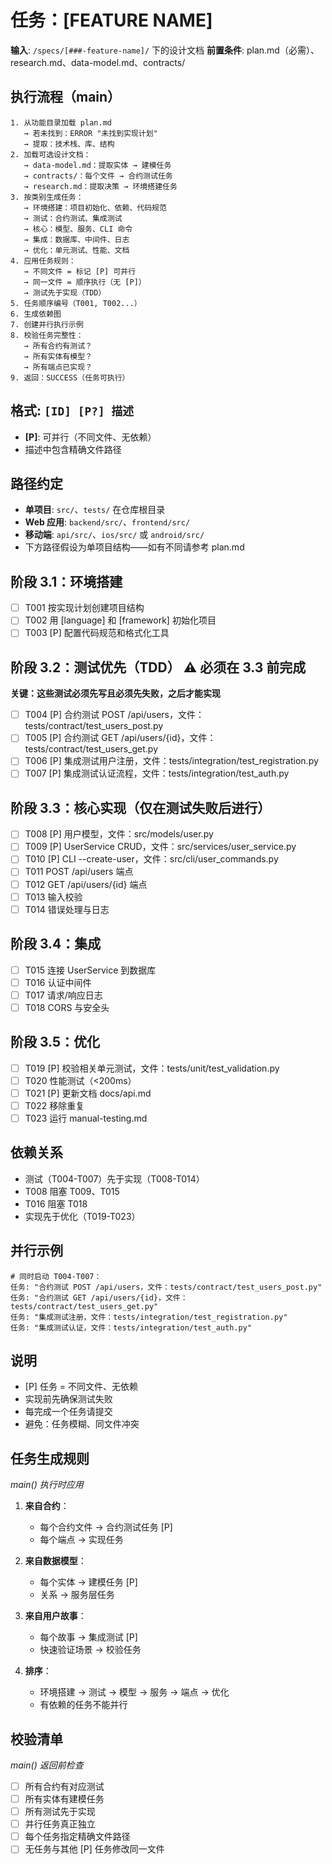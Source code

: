 # 任务：[FEATURE NAME]

**输入**: `/specs/[###-feature-name]/` 下的设计文档
**前置条件**: plan.md（必需）、research.md、data-model.md、contracts/

## 执行流程（main）
```
1. 从功能目录加载 plan.md
   → 若未找到：ERROR "未找到实现计划"
   → 提取：技术栈、库、结构
2. 加载可选设计文档：
   → data-model.md：提取实体 → 建模任务
   → contracts/：每个文件 → 合约测试任务
   → research.md：提取决策 → 环境搭建任务
3. 按类别生成任务：
   → 环境搭建：项目初始化、依赖、代码规范
   → 测试：合约测试、集成测试
   → 核心：模型、服务、CLI 命令
   → 集成：数据库、中间件、日志
   → 优化：单元测试、性能、文档
4. 应用任务规则：
   → 不同文件 = 标记 [P] 可并行
   → 同一文件 = 顺序执行（无 [P]）
   → 测试先于实现（TDD）
5. 任务顺序编号（T001, T002...）
6. 生成依赖图
7. 创建并行执行示例
8. 校验任务完整性：
   → 所有合约有测试？
   → 所有实体有模型？
   → 所有端点已实现？
9. 返回：SUCCESS（任务可执行）
```

## 格式: `[ID] [P?] 描述`
- **[P]**: 可并行（不同文件、无依赖）
- 描述中包含精确文件路径

## 路径约定
- **单项目**: `src/`、`tests/` 在仓库根目录
- **Web 应用**: `backend/src/`、`frontend/src/`
- **移动端**: `api/src/`、`ios/src/` 或 `android/src/`
- 下方路径假设为单项目结构——如有不同请参考 plan.md

## 阶段 3.1：环境搭建
- [ ] T001 按实现计划创建项目结构
- [ ] T002 用 [language] 和 [framework] 初始化项目
- [ ] T003 [P] 配置代码规范和格式化工具

## 阶段 3.2：测试优先（TDD） ⚠️ 必须在 3.3 前完成
**关键：这些测试必须先写且必须先失败，之后才能实现**
- [ ] T004 [P] 合约测试 POST /api/users，文件：tests/contract/test_users_post.py
- [ ] T005 [P] 合约测试 GET /api/users/{id}，文件：tests/contract/test_users_get.py
- [ ] T006 [P] 集成测试用户注册，文件：tests/integration/test_registration.py
- [ ] T007 [P] 集成测试认证流程，文件：tests/integration/test_auth.py

## 阶段 3.3：核心实现（仅在测试失败后进行）
- [ ] T008 [P] 用户模型，文件：src/models/user.py
- [ ] T009 [P] UserService CRUD，文件：src/services/user_service.py
- [ ] T010 [P] CLI --create-user，文件：src/cli/user_commands.py
- [ ] T011 POST /api/users 端点
- [ ] T012 GET /api/users/{id} 端点
- [ ] T013 输入校验
- [ ] T014 错误处理与日志

## 阶段 3.4：集成
- [ ] T015 连接 UserService 到数据库
- [ ] T016 认证中间件
- [ ] T017 请求/响应日志
- [ ] T018 CORS 与安全头

## 阶段 3.5：优化
- [ ] T019 [P] 校验相关单元测试，文件：tests/unit/test_validation.py
- [ ] T020 性能测试（<200ms）
- [ ] T021 [P] 更新文档 docs/api.md
- [ ] T022 移除重复
- [ ] T023 运行 manual-testing.md

## 依赖关系
- 测试（T004-T007）先于实现（T008-T014）
- T008 阻塞 T009、T015
- T016 阻塞 T018
- 实现先于优化（T019-T023）

## 并行示例
```
# 同时启动 T004-T007：
任务: "合约测试 POST /api/users，文件：tests/contract/test_users_post.py"
任务: "合约测试 GET /api/users/{id}，文件：tests/contract/test_users_get.py"
任务: "集成测试注册，文件：tests/integration/test_registration.py"
任务: "集成测试认证，文件：tests/integration/test_auth.py"
```

## 说明
- [P] 任务 = 不同文件、无依赖
- 实现前先确保测试失败
- 每完成一个任务请提交
- 避免：任务模糊、同文件冲突

## 任务生成规则
*main() 执行时应用*

1. **来自合约**：
   - 每个合约文件 → 合约测试任务 [P]
   - 每个端点 → 实现任务
   
2. **来自数据模型**：
   - 每个实体 → 建模任务 [P]
   - 关系 → 服务层任务
   
3. **来自用户故事**：
   - 每个故事 → 集成测试 [P]
   - 快速验证场景 → 校验任务

4. **排序**：
   - 环境搭建 → 测试 → 模型 → 服务 → 端点 → 优化
   - 有依赖的任务不能并行

## 校验清单
*main() 返回前检查*

- [ ] 所有合约有对应测试
- [ ] 所有实体有建模任务
- [ ] 所有测试先于实现
- [ ] 并行任务真正独立
- [ ] 每个任务指定精确文件路径
- [ ] 无任务与其他 [P] 任务修改同一文件
